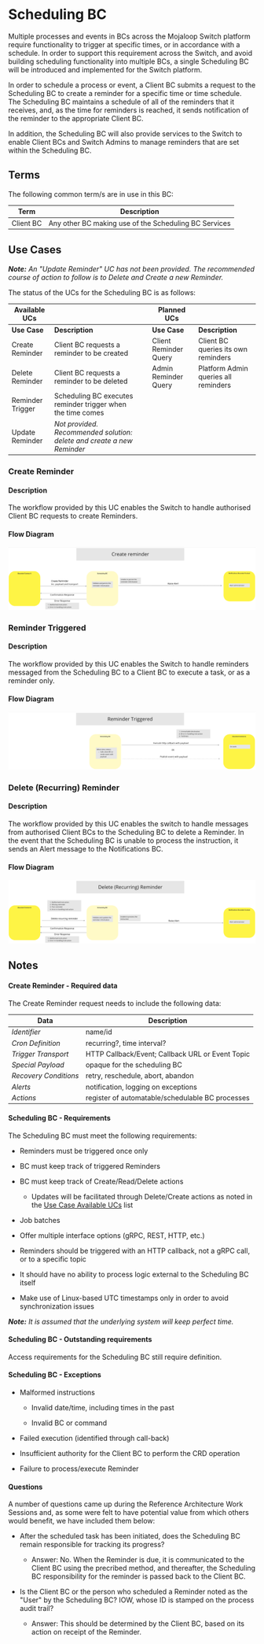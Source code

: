 # Scheduling BC

Multiple processes and events in BCs across the Mojaloop Switch platform require functionality to trigger at specific times, or in accordance with a schedule.  In order to support this requirement across the Switch, and avoid building scheduling functionality into multiple BCs, a single Scheduling BC will be introduced and implemented for the Switch platform.

In order to schedule a process or event, a Client BC submits a request to the Scheduling BC to create a reminder for a specific time or time schedule.  The Scheduling BC maintains a schedule of all of the reminders that it receives, and, as the time for reminders is reached, it sends notification of the reminder to the appropriate Client BC.

In addition, the Scheduling BC will also provide services to the Switch to enable Client BCs and Switch Admins to manage reminders that are set within the Scheduling BC.

## Terms

The following common term/s are in use in this BC:

| Term | Description |
|---|---|
| Client BC | Any other BC making use of the Scheduling BC Services |

## Use Cases

***Note:*** *An "Update Reminder" UC has not been provided. The recommended course of action to follow is to Delete and Create a new Reminder.*

The status of the UCs for the Scheduling BC is as follows:

| Available UCs |  |  | Planned UCs |  |
| --- | :-- | --- | --- | :-- |
| **Use Case** | **Description** | | **Use Case** | **Description** |
| Create Reminder | Client BC requests a reminder to be created | | Client Reminder Query | Client BC queries its own reminders |
| Delete Reminder | Client BC requests a reminder to be deleted | | Admin Reminder Query | Platform Admin queries all reminders |
| Reminder Trigger | Scheduling BC executes reminder trigger when the time comes | | |
| Update Reminder | *Not provided.  Recommended solution: delete and create a new Reminder* | | |  |  |

<!---The following UCs are planned for inclusion in the Scheduling BC -

| Use Case | Description |
| --- | :-- |
| Client Reminder Query | Client BC queries its own reminders |
| Admin Reminder Query | Platform Admin queries all reminders |
| Reminder Trigger | Scheduling BC executes reminder trigger when the time comes |
--->
### Create Reminder

#### Description
The workflow provided by this UC enables the Switch to handle authorised Client BC requests to create Reminders.

#### Flow Diagram

![Create Reminder](./assets/schedulingCreateReminder_20211021.png)
>
### Reminder Triggered

#### Description
The workflow provided by this UC enables the Switch to handle reminders messaged from the Scheduling BC to a Client BC to execute a task, or as a reminder only.

#### Flow Diagram

![Reminder Triggered](./assets/schedulingReminderTriggered_20211021.png)
>
### Delete (Recurring) Reminder

#### Description
The workflow provided by this UC enables the switch to handle messages from authorised Client BCs to the Scheduling BC to delete a Reminder.  In the event that the Scheduling BC is unable to process the instruction, it sends an Alert message to the Notifications BC.

#### Flow Diagram

![Delete (Recurring) Reminder](./assets/schedulingDeleteRecurringReminder_20211021.png)
>

<!-- Footnotes themselves at the bottom. -->
## Notes

#### Create Reminder - Required data

The Create Reminder request needs to include the following data:

| Data | Description |
| --- | ---- |
| *Identifier* | name/id |
| *Cron Definition* | recurring?, time interval? |
| *Trigger Transport* | HTTP Callback/Event; Callback URL or Event Topic |
| *Special Payload* | opaque for the scheduling BC |
| *Recovery Conditions* | retry, reschedule, abort, abandon |
| *Alerts* | notification, logging on exceptions |
| *Actions* | register of automatable/schedulable BC processes |

#### Scheduling BC - Requirements

The Scheduling BC must meet the following requirements:

* Reminders must be triggered once only

* BC must keep track of triggered Reminders

* BC must keep track of Create/Read/Delete actions

  * Updates will be facilitated through Delete/Create actions as noted in the [Use Case Available UCs](#use-cases) list

* Job batches

* Offer multiple interface options (gRPC, REST, HTTP, etc.)

* Reminders should be triggered with an HTTP callback, not a gRPC call, or to a specific topic

* It should have no ability to process logic external to the Scheduling BC itself

* Make use of Linux-based UTC timestamps only in order to avoid synchronization issues

***Note:*** *It is assumed that the underlying system will keep perfect time.*

#### Scheduling BC - Outstanding requirements

Access requirements for the Scheduling BC still require definition.

#### Scheduling BC - Exceptions

* Malformed instructions

  * Invalid date/time, including times in the past
  
  * Invalid BC or command

* Failed execution (identified through call-back)

* Insufficient authority for the Client BC to perform the CRD operation

* Failure to process/execute Reminder

#### Questions

A number of questions came up during the Reference Architecture Work Sessions and, as some were felt to have potential value from which others would benefit, we have included them below:

* After the scheduled task has been initiated, does the Scheduling BC remain responsible for tracking its progress?

  * Answer: No. When the Reminder is due, it is communicated to the Client BC using the precribed method, and thereafter, the Scheduling BC responsibility for the reminder is passed back to the Client BC.

* Is the Client BC or the person who scheduled a Reminder noted as the "User" by the Scheduling BC?  IOW, whose ID is stamped on the process audit trail?

  * Answer: This should be determined by the Client BC, based on its action on receipt of the Reminder.